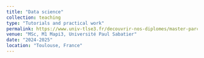 ```yaml
---
title: "Data science"
collection: teaching
type: "Tutorials and practical work"
permalink: https://www.univ-tlse3.fr/decouvrir-nos-diplomes/master-parcours-mathematiques-appliquees-pour-lingenierie-lindustrie-et-linnovation-mapi3
venue: "MSc, M1 Mapi3, Université Paul Sabatier"
date: "2024-2025"
location: "Toulouse, France"
---
```

